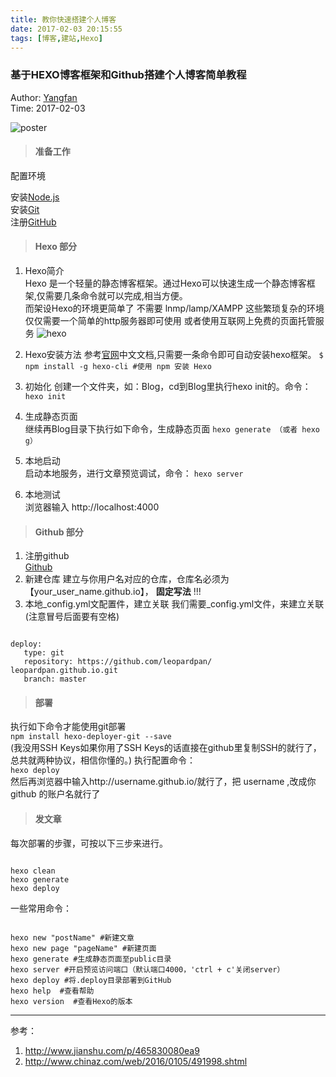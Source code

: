 ```yaml
---
title: 教你快速搭建个人博客  
date: 2017-02-03 20:15:55  
tags: [博客,建站,Hexo]  
---
```



### 基于HEXO博客框架和Github搭建个人博客简单教程

Author: [Yangfan](https://github.com/Yangfan2016)  
Time: 2017-02-03  

![poster](http://upload-images.jianshu.io/upload_images/1400844-40d8b2e5a0a5c036?imageMogr2/auto-orient/strip%7CimageView2/2/w/1240)



> #### 准备工作 
 
配置环境

安装[Node.js](https://nodejs.org/en/)  
安装[Git](https://git-scm.com/)   
注册[GitHub](https://github.com)    


> #### Hexo 部分


 1. Hexo简介  
 Hexo 是一个轻量的静态博客框架。通过Hexo可以快速生成一个静态博客框架,仅需要几条命令就可以完成,相当方便。  
而架设Hexo的环境更简单了 不需要 lnmp/lamp/XAMPP 这些繁琐复杂的环境 仅仅需要一个简单的http服务器即可使用 或者使用互联网上免费的页面托管服务
![hexo](http://upload.chinaz.com/2016/0105/1451965733809.jpg)

 1. Hexo安装方法
 参考[官网](https://hexo.io)中文文档,只需要一条命令即可自动安装hexo框架。
 `$ npm install -g hexo-cli #使用 npm 安装 Hexo`

 
 1. 初始化
 创建一个文件夹，如：Blog，cd到Blog里执行hexo init的。命令：  
 `hexo init`
 1. 生成静态页面  
 继续再Blog目录下执行如下命令，生成静态页面
 `hexo generate （或者 hexo g）` 

 1. 本地启动  
 启动本地服务，进行文章预览调试，命令：
 `hexo server` 
 1. 本地测试  
 浏览器输入 http://localhost:4000
 

>  #### Github 部分

 1. 注册github  
 [Github](https://github.com)
 2. 新建仓库
 建立与你用户名对应的仓库，仓库名必须为【your_user_name.github.io】， **固定写法**  !!!
 3. 本地_config.yml文配置件，建立关联
 我们需要_config.yml文件，来建立关联(注意冒号后面要有空格)

```

deploy:  
   type: git   
   repository: https://github.com/leopardpan/  leopardpan.github.io.git  
   branch: master  

```

> #### 部署

执行如下命令才能使用git部署  
``npm install hexo-deployer-git --save``  
(我没用SSH Keys如果你用了SSH Keys的话直接在github里复制SSH的就行了，总共就两种协议，相信你懂的。)
 执行配置命令：  
``hexo deploy``  
然后再浏览器中输入http://username.github.io/就行了，把 username ,改成你 github 的账户名就行了

> #### 发文章


每次部署的步骤，可按以下三步来进行。

```

hexo clean  
hexo generate  
hexo deploy  

```

一些常用命令：

```

hexo new "postName" #新建文章  
hexo new page "pageName" #新建页面  
hexo generate #生成静态页面至public目录  
hexo server #开启预览访问端口（默认端口4000，'ctrl + c'关闭server）  
hexo deploy #将.deploy目录部署到GitHub  
hexo help  #查看帮助  
hexo version  #查看Hexo的版本  

```


---
参考：  
1. http://www.jianshu.com/p/465830080ea9  
2. http://www.chinaz.com/web/2016/0105/491998.shtml